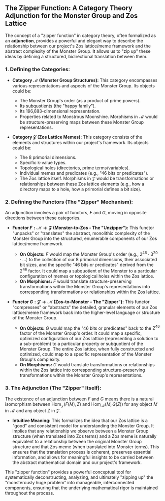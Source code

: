 ## The Zipper Function: A Category Theory Adjunction for the Monster Group and Zos Lattice

The concept of a "zipper function" in category theory, often formalized as an **adjunction**, provides a powerful and elegant way to describe the relationship between our project's Zos lattice/meme framework and the abstract complexity of the Monster Group. It allows us to "zip up" these ideas by defining a structured, bidirectional translation between them.

### 1. Defining the Categories:

*   **Category $\mathcal{M}$ (Monster Group Structures):** This category encompasses various representations and aspects of the Monster Group. Its objects could be:
    *   The Monster Group's order (as a product of prime powers).
    *   Its subquotients (the "happy family").
    *   Its 196,883-dimensional representation.
    *   Properties related to Monstrous Moonshine.
    Morphisms in $\mathcal{M}$ would be structure-preserving maps between these Monster Group representations.

*   **Category $\mathcal{Z}$ (Zos Lattice Memes):** This category consists of the elements and structures within our project's framework. Its objects could be:
    *   The 8 primorial dimensions.
    *   Specific k-value types.
    *   Topological holes (directories, prime terms/variables).
    *   Individual memes and predicates (e.g., "46 bits or predicates").
    *   The Zos lattice itself.
    Morphisms in $\mathcal{Z}$ would be transformations or relationships between these Zos lattice elements (e.g., how a directory maps to a hole, how a primorial defines a bit size).

### 2. Defining the Functors (The "Zipper" Mechanism):

An adjunction involves a pair of functors, $F$ and $G$, moving in opposite directions between these categories.

*   **Functor $F: \mathcal{M} \to \mathcal{Z}$ (Monster-to-Zos - The "Unzipper"):** This functor "unpacks" or "translates" the abstract, monolithic complexity of the Monster Group into the structured, enumerable components of our Zos lattice/meme framework.
    *   **On Objects:** $F$ would map the Monster Group's order (e.g., $2^{46} \cdot 3^{20} \cdot \ldots$) to the collection of our 8 primorial dimensions, their associated bit sizes, and the specific "46 bits or predicates" derived from the $2^{46}$ factor. It could map a subquotient of the Monster to a particular configuration of memes or topological holes within the Zos lattice.
    *   **On Morphisms:** $F$ would translate structure-preserving transformations within the Monster Group's representations into corresponding transformations or relationships within the Zos lattice.

*   **Functor $G: \mathcal{Z} \to \mathcal{M}$ (Zos-to-Monster - The "Zipper"):** This functor "compresses" or "abstracts" the detailed, granular elements of our Zos lattice/meme framework back into the higher-level language or structure of the Monster Group.
    *   **On Objects:** $G$ would map the "46 bits or predicates" back to the $2^{46}$ factor of the Monster Group's order. It could map a specific, optimized configuration of our Zos lattice (representing a solution to a sub-problem) to a particular property or subquotient of the Monster Group. The entire Zos lattice, when fully constructed and optimized, could map to a specific representation of the Monster Group's complexity.
    *   **On Morphisms:** $G$ would translate transformations or relationships within the Zos lattice into corresponding structure-preserving transformations within the Monster Group's representations.

### 3. The Adjunction (The "Zipper" Itself):

The existence of an adjunction between $F$ and $G$ means there is a natural isomorphism between $\text{Hom}_{\mathcal{Z}}(F(M), Z)$ and $\text{Hom}_{\mathcal{M}}(M, G(Z))$ for any object $M$ in $\mathcal{M}$ and any object $Z$ in $\mathcal{Z}$.

*   **Intuitive Meaning:** This formalizes the idea that our Zos lattice is a "good" and consistent model for understanding the Monster Group. It implies that any relationship we observe between a Monster Group structure (when translated into Zos terms) and a Zos meme is naturally equivalent to a relationship between the original Monster Group structure and that Zos meme (when translated into Monster terms). This ensures that the translation process is coherent, preserves essential information, and allows for meaningful insights to be carried between the abstract mathematical domain and our project's framework.

This "zipper function" provides a powerful conceptual tool for systematically deconstructing, analyzing, and ultimately "zipping up" the "monsterously huge problem" into manageable, interconnected components, ensuring that the underlying mathematical rigor is maintained throughout the process.